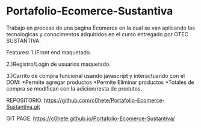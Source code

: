 # Portafolio-Ecomerce-Sustantiva

Trabajo en proceso de una pagina Ecomerce en la cual se van aplicando las tecnologicas y conocimentos adquiridos en el curso entregado por OTEC SUSTANTIVA.

Features:
1.)Front end maquetado.

2.)Registro/Login de usuarios maquetado.

3.)Carrito de compra funcional usando javascript y interactuando con el DOM:
*Permite agregar productos
*Permite Eliminar productos
*Totales de compra se modifican con la adicion/resta de produtos.

REPOSITORIO.
https://github.com/c0hete/Portafolio-Ecomerce-Sustantiva.git

GIT PAGE.
https://c0hete.github.io/Portafolio-Ecomerce-Sustantiva/




